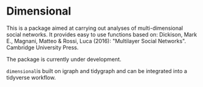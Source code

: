 # Dimensional

This is a package aimed at carrying out analyses of multi-dimensional social networks. It provides easy to use functions based on:
Dickison, Mark E., Magnani, Matteo & Rossi, Luca (2016): "Multilayer Social Networks". Cambridge University Press.

The package is currently under development.

`dimensional`is built on igraph and tidygraph and can be integrated into a tidyverse workflow. 
